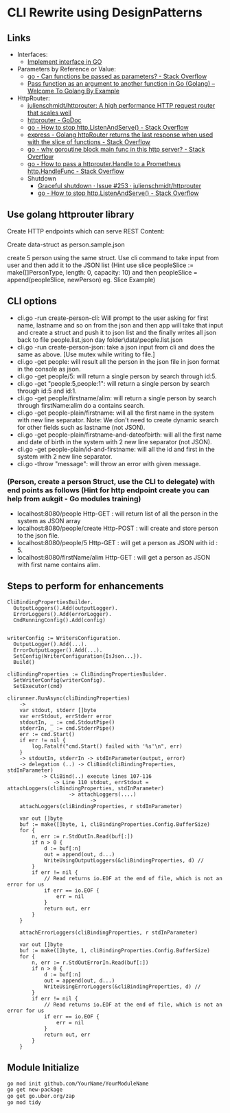 # CLI Rewrite using DesignPatterns

## Links

- Interfaces:
  - [Implement interface in GO](https://bit.ly/31M3VYd)
- Parameters by Reference or Value:
  - [go - Can functions be passed as parameters? - Stack Overflow](https://stackoverflow.com/questions/12655464/can-functions-be-passed-as-parameters)
  - [Pass function as an argument to another function in Go (Golang) – Welcome To Golang By Example](https://golangbyexample.com/func-as-func-argument-go/)
- HttpRouter:
  - [julienschmidt/httprouter: A high performance HTTP request router that scales well](https://github.com/julienschmidt/httprouter)
  - [httprouter - GoDoc](https://godoc.org/github.com/julienschmidt/httprouter)
  - [go - How to stop http.ListenAndServe() - Stack Overflow](https://stackoverflow.com/questions/39320025/how-to-stop-http-listenandserve)
  - [express - Golang httpRouter returns the last response when used with the slice of functions - Stack Overflow](https://stackoverflow.com/questions/39905623/golang-httprouter-returns-the-last-response-when-used-with-the-slice-of-function)
  - [go - why goroutine block main func in this http server? - Stack Overflow](https://stackoverflow.com/questions/43861055/why-goroutine-block-main-func-in-this-http-server)
  - [go - How to pass a httprouter.Handle to a Prometheus http.HandleFunc - Stack Overflow](https://stackoverflow.com/questions/55737480/how-to-pass-a-httprouter-handle-to-a-prometheus-http-handlefunc)
  - Shutdown
    - [Graceful shutdown · Issue #253 · julienschmidt/httprouter](https://github.com/julienschmidt/httprouter/issues/253)
    - [go - How to stop http.ListenAndServe() - Stack Overflow](https://stackoverflow.com/questions/39320025/how-to-stop-http-listenandserve)

## Use golang httprouter library

Create HTTP endpoints which can serve REST Content:

Create data-struct as person.sample.json

create 5 person using the same struct. Use cli command to take input from user and then add it to the JSON list (Hint use slice peopleSlice := make([]PersonType, length: 0, capacity: 10) and then peopleSlice = append(peopleSlice, newPerson) eg. Slice Example)

## CLI options

- cli.go -run create-person-cli: Will prompt to the user asking for first name, lastname and so on from the json and then app will take that input and create a struct and push it to json list and the finally writes all json back to file people.list.json day folder\data\people.list.json
- cli.go -run create-person-json: take a json input from cli and does the same as above. [Use mutex while writing to file.]
- cli.go -get people: will result all the person in the json file in json format in the console as json.
- cli.go -get people/5: will return a single person by search through id:5. 
- cli.go -get "people:5,people:1": will return a single person by search through id:5 and id:1.
- cli.go -get people/firstname/alim: will return a single person by search through firstName:alim do a contains search.
- cli.go -get people-plain/firstname: will all the first name in the system with new line separator. Note: We don't need to create dynamic search for other fields such as lastname (not JSON).
- cli.go -get people-plain/firstname-and-dateofbirth: will all the first name and date of birth in the system with 2 new line separator (not JSON).
- cli.go -get people-plain/id-and-firstname: will all the id and first in the system with 2 new line separator.
- cli.go -throw "message": will throw an error with given message.

### (Person, create a person Struct, use the CLI to delegate) with end points as follows (Hint for http endpoint create you can help from aukgit - Go modules training)

- localhost:8080/people Http-GET : will return list of all the person in the system as JSON array
- localhost:8080/people/create Http-POST : will create and store person to the json file.
- localhost:8080/people/5 Http-GET : will get a person as JSON with id : 5.
- localhost:8080/firstName/alim Http-GET : will get a person as JSON with first name contains alim.

## Steps to perform for enhancements

```notes
CliBindingPropertiesBuilder.
  OutputLoggers().Add(outputLogger).
  ErrorLoggers().Add(errorLogger).
  CmdRunningConfig().Add(config)
  

writerConfig := WritersConfiguration.
  OutputLogger().Add(...).
  ErrorOutputLogger().Add(...).
  SetConfig(WriterConfiguration{IsJson...}).
  Build()

cliBindingProperties := CliBindingPropertiesBuilder.
  SetWriterConfig(writerConfig).
  SetExecutor(cmd)  

clirunner.RunAsync(cliBindingProperties)
	-> 
	var stdout, stderr []byte
	var errStdout, errStderr error
	stdoutIn, _ := cmd.StdoutPipe()
	stderrIn, _ := cmd.StderrPipe()
	err := cmd.Start()
	if err != nil {
		log.Fatalf("cmd.Start() failed with '%s'\n", err)
	}
	-> stdoutIn, stderrIn -> stdInParameter(output, error)
	-> delegation (..) -> CliBind(cliBindingProperties, stdInParameter)
           -> CliBind(..) execute lines 107-116
               -> Line 110 stdout, errStdout = attachLoggers(cliBindingProperties, stdInParameter)
                    -> attachLoggers(....)
                           -> 
	attachLoggers(cliBindingProperties, r stdInParameter) 
						
	var out []byte
	buf := make([]byte, 1, cliBindingProperties.Config.BufferSize)
	for {
		n, err := r.StdOutIn.Read(buf[:])
		if n > 0 {
			d := buf[:n]
			out = append(out, d...)
			WriteUsingOutputLoggers(&cliBindingProperties, d) //
		}
		if err != nil {
			// Read returns io.EOF at the end of file, which is not an error for us
			if err == io.EOF {
				err = nil
			}
			return out, err
		}
	}

	attachErrorLoggers(cliBindingProperties, r stdInParameter) 
						
	var out []byte
	buf := make([]byte, 1, cliBindingProperties.Config.BufferSize)
	for {
		n, err := r.StdOutErrorIn.Read(buf[:])
		if n > 0 {
			d := buf[:n]
			out = append(out, d...)
			WriteUsingErrorLoggers(&cliBindingProperties, d) //
		}
		if err != nil {
			// Read returns io.EOF at the end of file, which is not an error for us
			if err == io.EOF {
				err = nil
			}
			return out, err
		}
	}
```

## Module Initialize

```bash
go mod init github.com/YourName/YourModuleName
go get new-package
go get go.uber.org/zap
go mod tidy

```